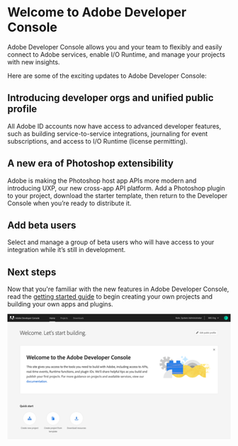 # Welcome to Adobe Developer Console

Adobe Developer Console allows you and your team to flexibly and easily connect to Adobe services, enable I/O Runtime, and manage your projects with new insights. 

Here are some of the exciting updates to Adobe Developer Console:

## Introducing developer orgs and unified public profile
    
All Adobe ID accounts now have access to advanced developer features, such as building service-to-service integrations, journaling for event subscriptions, and access to I/O Runtime (license permitting).

## A new era of Photoshop extensibility 
    
Adobe is making the Photoshop host app APIs more modern and introducing UXP, our new cross-app API platform. Add a Photoshop plugin to your project, download the starter template, then return to the Developer Console when you’re ready to distribute it.

## Add beta users

Select and manage a group of beta users who will have access to your integration while it’s still in development.

## Next steps

Now that you're familiar with the new features in Adobe Developer Console, read the [getting started guide](getting-started.md) to begin creating your own projects and building your own apps and plugins.

![](images/developer-console-home.png)

